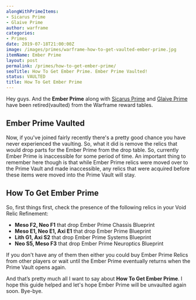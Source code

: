 ```yaml
---
alongWithPrimeItems:
- Sicarus Prime
- Glaive Prime
author: warframe
categories:
- Primes
date: 2019-07-18T21:00:00Z
image: /images/primes/warframe-how-to-get-vaulted-ember-prime.jpg
itemName: Ember Prime
layout: post
permalink: /primes/how-to-get-ember-prime/
seoTitle: How To Get Ember Prime. Ember Prime Vaulted!
status: VAULTED
title: How To Get Ember Prime
---
```

<p>Hey guys. And the <strong>Ember Prime</strong> along with <a href="/primes/how-to-get-sicarus-prime/" title="How To Get Sicarus Prime">Sicarus Prime</a> and <a href="/primes/how-to-get-glaive-prime/" title="How To Get Glaive Prime">Glaive Prime</a> have been retired(vaulted) from the Warframe reward tables.</p><!--more--> <h2>Ember Prime Vaulted</h2> <p>Now, if you've joined fairly recently there's a pretty good chance you have never experienced the vaulting. So, what it did is remove the relics that would drop parts for the Ember Prime from the drop table. So, currently Ember Prime is inaccessible for some period of time. An important thing to remember here though is that while Ember Prime relics were moved over to the Prime Vault and made inaccessible, any relics that were acquired before these items were moved into the Prime Vault will stay.</p> <h2>How To Get Ember Prime</h2> <p>So, first things first, check the presence of the following relics in your Void Relic Refinement:</p> <ul>  <li> <b>Meso F2, Neo F1</b> that drop Ember Prime Chassis Blueprint </li>  <li> <b>Meso E1, Neo E1, Axi E1</b> that drop Ember Prime Blueprint </li>  <li> <b>Lith G1, Axi S2</b> that drop Ember Prime Systems Blueprint </li>  <li> <b>Neo S5, Meso F3</b> that drop Ember Prime Neuroptics Blueprint </li>  </ul> <p>If you don't have any of them then either you could buy Ember Prime Relics from other players or wait until the Ember Prime eventually returns when the Prime Vault opens again.</p> <p>And that’s pretty much all I want to say about <strong>How To Get Ember Prime</strong>. I hope this guide helped and let's hope Ember Prime will be unvaulted again soon. Bye-bye.</p>